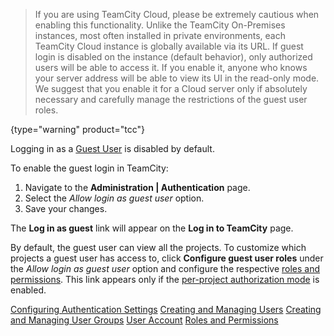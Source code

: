 [//]: # (title: Enabling Guest Login)
[//]: # (auxiliary-id: Enabling Guest Login)

>If you are using TeamCity Cloud, please be extremely cautious when enabling this functionality. Unlike the TeamCity On-Premises instances, most often installed in private environments, each TeamCity Cloud instance is globally available via its URL. If guest login is disabled on the instance (default behavior), only authorized users will be able to access it. If you enable it, anyone who knows your server address will be able to view its UI in the read-only mode. We suggest that you enable it for a Cloud server only if absolutely necessary and carefully manage the restrictions of the guest user roles.
>
{type="warning" product="tcc"}

Logging in as a [Guest User](guest-user.md) is disabled by default.

To enable the guest login in TeamCity:
1. Navigate to the __Administration | Authentication__ page.	
2. Select the _Allow login as guest user_ option.
3. Save your changes.

The __Log in as guest__ link will appear on the __Log in to TeamCity__ page.

By default, the guest user can view all the projects. To customize which projects a guest user has access to, click __Configure guest user roles__ under the _Allow login as guest user_ option and configure the respective [roles and permissions](managing-user-roles-and-permissions.md). This link appears only if the [per-project authorization mode](managing-user-roles-and-permissions.md#Changing+Authorization+Mode) is enabled.

 <seealso>
        <category ref="admin-guide">
            <a href="configuring-authentication-settings.md">Configuring Authentication Settings</a>
            <a href="creating-and-managing-users.md">Creating and Managing Users</a>
            <a href="creating-and-managing-user-groups.md">Creating and Managing User Groups</a>
            <a href="creating-and-managing-users.md#User+Account">User Account</a>
            <a href="managing-user-roles-and-permissions.md">Roles and Permissions</a>
        </category>
</seealso>
